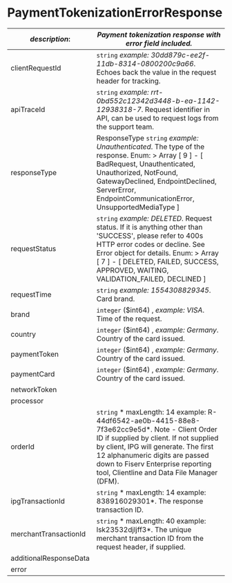 
# PaymentTokenizationErrorResponse

| *description*:   | *Payment tokenization response with error field included.*|
|----|----|
| clientRequestId |    ``` string ```  *example:   30dd879c-ee2f-11db-8314-0800200c9a66*. Echoes back the value in the request header for tracking.|
| apiTraceId |    ``` string ```  *example: rrt-0bd552c12342d3448-b-ea-1142-12938318-7*. Request identifier in API, can be used to request logs from the support team.|
| responseType | ResponseType   ``` string ```  *example: Unauthenticated*. The type of the response. Enum:    > Array [ 9 ] - [ BadRequest, Unauthenticated, Unauthorized, NotFound, GatewayDeclined, EndpointDeclined, ServerError, EndpointCommunicationError, UnsupportedMediaType ]|
| requestStatus |    ``` string ```  *example: DELETED*. Request status. If it is anything other than 'SUCCESS', please refer to 400s HTTP error codes or decline. See Error object for details. Enum:    > Array [ 7 ] - [ DELETED, FAILED, SUCCESS, APPROVED, WAITING, VALIDATION_FAILED, DECLINED ]|
| requestTime |    ``` string ```   *example:   1554308829345*. Card brand.|
| brand |    ``` integer ``` ($int64) ,  *example:   VISA*. Time of the request.|
| country |    ``` integer ``` ($int64) ,  *example:   Germany*. Country of the card issued.|
| paymentToken |    ``` integer ``` ($int64) ,  *example:   Germany*. Country of the card issued.|
| paymentCard |    ``` integer ``` ($int64) ,  *example:   Germany*. Country of the card issued.|
| networkToken |   |  
| processor |   |   
| orderId |    ``` string ```  * maxLength: 14  example: R-44df6542-ae0b-4415-88e8-7f3e62cc9e5d*. Note - Client Order ID if supplied by client. If not supplied by client, IPG will generate. The first 12 alphanumeric digits are passed down to Fiserv Enterprise reporting tool, Clientline and Data File Manager (DFM).|
| ipgTransactionId | ``` string ```  * maxLength: 14  example: 838916029301*. The response transaction ID.|
| merchantTransactionId | ``` string ```  * maxLength: 40  example: lsk23532djljff3*. The unique merchant transaction ID from the request header, if supplied.|
| additionalResponseData |  |
| error |   |  

